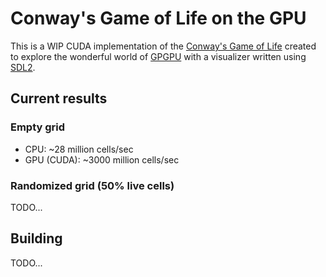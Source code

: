 # Conway's Game of Life on the GPU

This is a WIP CUDA implementation of the [Conway's Game of Life](https://en.wikipedia.org/wiki/Conway%27s_Game_of_Life) created to explore the wonderful world of [GPGPU](https://en.wikipedia.org/wiki/General-purpose_computing_on_graphics_processing_units) with a visualizer written using [SDL2](https://www.libsdl.org/).

## Current results
### Empty grid
- CPU: ~28 million cells/sec
- GPU (CUDA): ~3000 million cells/sec

### Randomized grid (50% live cells)
TODO...

## Building
TODO...